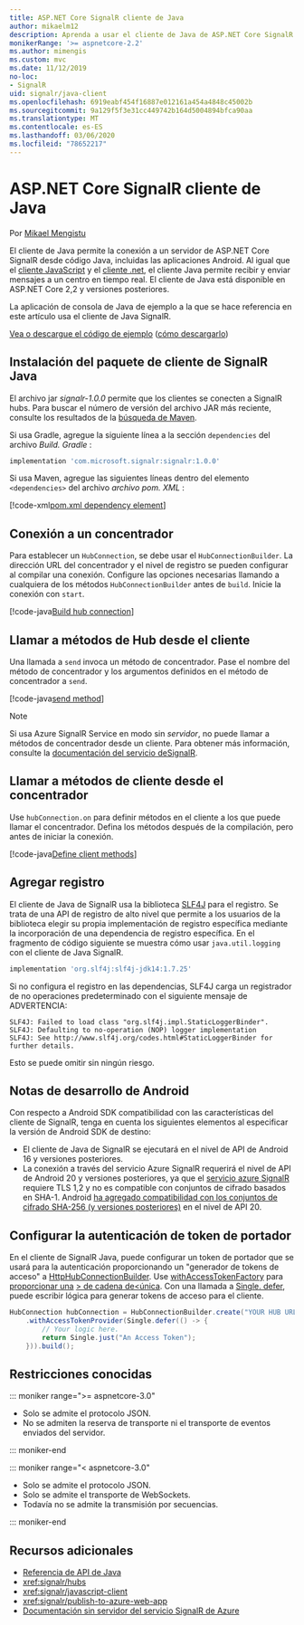 ```yaml
---
title: ASP.NET Core SignalR cliente de Java
author: mikaelm12
description: Aprenda a usar el cliente de Java de ASP.NET Core SignalR.
monikerRange: '>= aspnetcore-2.2'
ms.author: mimengis
ms.custom: mvc
ms.date: 11/12/2019
no-loc:
- SignalR
uid: signalr/java-client
ms.openlocfilehash: 6919eabf454f16887e012161a454a4848c45002b
ms.sourcegitcommit: 9a129f5f3e31cc449742b164d5004894bfca90aa
ms.translationtype: MT
ms.contentlocale: es-ES
ms.lasthandoff: 03/06/2020
ms.locfileid: "78652217"
---
```

# <a name="aspnet-core-opno-locsignalr-java-client"></a>ASP.NET Core SignalR cliente de Java

Por [Mikael Mengistu](https://twitter.com/MikaelM_12)

El cliente de Java permite la conexión a un servidor de ASP.NET Core SignalR desde código Java, incluidas las aplicaciones Android. Al igual que el [cliente JavaScript](xref:signalr/javascript-client) y el [cliente .net](xref:signalr/dotnet-client), el cliente Java permite recibir y enviar mensajes a un centro en tiempo real. El cliente de Java está disponible en ASP.NET Core 2,2 y versiones posteriores.

La aplicación de consola de Java de ejemplo a la que se hace referencia en este artículo usa el cliente de Java SignalR.

[Vea o descargue el código de ejemplo](https://github.com/dotnet/AspNetCore.Docs/tree/master/aspnetcore/signalr/java-client/sample) ([cómo descargarlo](xref:index#how-to-download-a-sample))

## <a name="install-the-opno-locsignalr-java-client-package"></a>Instalación del paquete de cliente de SignalR Java

El archivo jar *signalr-1.0.0* permite que los clientes se conecten a SignalR hubs. Para buscar el número de versión del archivo JAR más reciente, consulte los resultados de la [búsqueda de Maven](https://search.maven.org/search?q=g:com.microsoft.signalr%20AND%20a:signalr).

Si usa Gradle, agregue la siguiente línea a la sección `dependencies` del archivo *Build. Gradle* :

```gradle
implementation 'com.microsoft.signalr:signalr:1.0.0'
```

Si usa Maven, agregue las siguientes líneas dentro del elemento `<dependencies>` del archivo *archivo pom. XML* :

[!code-xml[pom.xml dependency element](java-client/sample/pom.xml?name=snippet_dependencyElement)]

## <a name="connect-to-a-hub"></a>Conexión a un concentrador

Para establecer un `HubConnection`, se debe usar el `HubConnectionBuilder`. La dirección URL del concentrador y el nivel de registro se pueden configurar al compilar una conexión. Configure las opciones necesarias llamando a cualquiera de los métodos `HubConnectionBuilder` antes de `build`. Inicie la conexión con `start`.

[!code-java[Build hub connection](java-client/sample/src/main/java/Chat.java?range=16-17)]

## <a name="call-hub-methods-from-client"></a>Llamar a métodos de Hub desde el cliente

Una llamada a `send` invoca un método de concentrador. Pase el nombre del método de concentrador y los argumentos definidos en el método de concentrador a `send`.

[!code-java[send method](java-client/sample/src/main/java/Chat.java?range=28)]

> [!NOTE]
> Si usa Azure SignalR Service en modo sin *servidor*, no puede llamar a métodos de concentrador desde un cliente. Para obtener más información, consulte la [documentación del servicio deSignalR](/azure/azure-signalr/signalr-concept-serverless-development-config).

## <a name="call-client-methods-from-hub"></a>Llamar a métodos de cliente desde el concentrador

Use `hubConnection.on` para definir métodos en el cliente a los que puede llamar el concentrador. Defina los métodos después de la compilación, pero antes de iniciar la conexión.

[!code-java[Define client methods](java-client/sample/src/main/java/Chat.java?range=19-21)]

## <a name="add-logging"></a>Agregar registro

El cliente de Java de SignalR usa la biblioteca [SLF4J](https://www.slf4j.org/) para el registro. Se trata de una API de registro de alto nivel que permite a los usuarios de la biblioteca elegir su propia implementación de registro específica mediante la incorporación de una dependencia de registro específica. En el fragmento de código siguiente se muestra cómo usar `java.util.logging` con el cliente de Java SignalR.

```gradle
implementation 'org.slf4j:slf4j-jdk14:1.7.25'
```

Si no configura el registro en las dependencias, SLF4J carga un registrador de no operaciones predeterminado con el siguiente mensaje de ADVERTENCIA:

```
SLF4J: Failed to load class "org.slf4j.impl.StaticLoggerBinder".
SLF4J: Defaulting to no-operation (NOP) logger implementation
SLF4J: See http://www.slf4j.org/codes.html#StaticLoggerBinder for further details.
```

Esto se puede omitir sin ningún riesgo.

## <a name="android-development-notes"></a>Notas de desarrollo de Android

Con respecto a Android SDK compatibilidad con las características del cliente de SignalR, tenga en cuenta los siguientes elementos al especificar la versión de Android SDK de destino:

* El cliente de Java de SignalR se ejecutará en el nivel de API de Android 16 y versiones posteriores.
* La conexión a través del servicio Azure SignalR requerirá el nivel de API de Android 20 y versiones posteriores, ya que el [servicio azure SignalR](/azure/azure-signalr/signalr-overview) requiere TLS 1,2 y no es compatible con conjuntos de cifrado basados en SHA-1. Android [ha agregado compatibilidad con los conjuntos de cifrado SHA-256 (y versiones posteriores)](https://developer.android.com/reference/javax/net/ssl/SSLSocket) en el nivel de API 20.

## <a name="configure-bearer-token-authentication"></a>Configurar la autenticación de token de portador

En el cliente de SignalR Java, puede configurar un token de portador que se usará para la autenticación proporcionando un "generador de tokens de acceso" a [HttpHubConnectionBuilder](/java/api/com.microsoft.signalr._http_hub_connection_builder?view=aspnet-signalr-java). Use [withAccessTokenFactory](/java/api/com.microsoft.signalr._http_hub_connection_builder.withaccesstokenprovider?view=aspnet-signalr-java#com_microsoft_signalr__http_hub_connection_builder_withAccessTokenProvider_Single_String__) para [proporcionar una](https://github.com/ReactiveX/RxJava) [> de cadena de\<única](https://reactivex.io/documentation/single.html). Con una llamada a [Single. defer](https://reactivex.io/RxJava/javadoc/io/reactivex/Single.html#defer-java.util.concurrent.Callable-), puede escribir lógica para generar tokens de acceso para el cliente.

```java
HubConnection hubConnection = HubConnectionBuilder.create("YOUR HUB URL HERE")
    .withAccessTokenProvider(Single.defer(() -> {
        // Your logic here.
        return Single.just("An Access Token");
    })).build();
```

## <a name="known-limitations"></a>Restricciones conocidas

::: moniker range=">= aspnetcore-3.0"

* Solo se admite el protocolo JSON.
* No se admiten la reserva de transporte ni el transporte de eventos enviados del servidor.

::: moniker-end

::: moniker range="< aspnetcore-3.0"

* Solo se admite el protocolo JSON.
* Solo se admite el transporte de WebSockets.
* Todavía no se admite la transmisión por secuencias.

::: moniker-end

## <a name="additional-resources"></a>Recursos adicionales

* [Referencia de API de Java](/java/api/com.microsoft.signalr?view=aspnet-signalr-java)
* <xref:signalr/hubs>
* <xref:signalr/javascript-client>
* <xref:signalr/publish-to-azure-web-app>
* [Documentación sin servidor del servicio SignalR de Azure](/azure/azure-signalr/signalr-concept-serverless-development-config)
